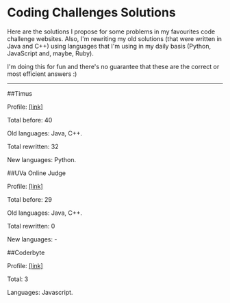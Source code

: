Coding Challenges Solutions
===============

Here are the solutions I propose for some problems in my favourites code challenge websites. Also, I'm rewriting my old solutions (that were written in Java and C++) using languages that I'm using in my daily basis (Python, JavaScript and, maybe, Ruby).


I'm doing this for fun and there's no guarantee that these are the correct or most efficient answers :)

---

##Timus

Profile: [[link]](http://acm.timus.ru/author.aspx?id=66019)

Total before: 40

Old languages: Java, C++.

Total rewritten: 32

New languages: Python.

##UVa Online Judge

Profile: [[link]](http://uhunt.felix-halim.net/id/25806)

Total before: 29

Old languages: Java, C++.

Total rewritten: 0

New languages: -


##Coderbyte

Profile: [[link]](http://coderbyte.com/CodingArea/Profile/?user=milena#.U6cxEo2MVy8)

Total: 3

Languages: Javascript.